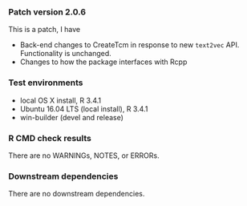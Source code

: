 ### Patch version 2.0.6
This is a patch, I have
* Back-end changes to CreateTcm in response to new `text2vec` API. Functionality is unchanged.
* Changes to how the package interfaces with Rcpp

### Test environments
* local OS X install, R 3.4.1
* Ubuntu 16.04 LTS (local install), R 3.4.1
* win-builder (devel and release)

### R CMD check results
There are no WARNINGs, NOTES, or ERRORs.

### Downstream dependencies
There are no downstream dependencies. 

